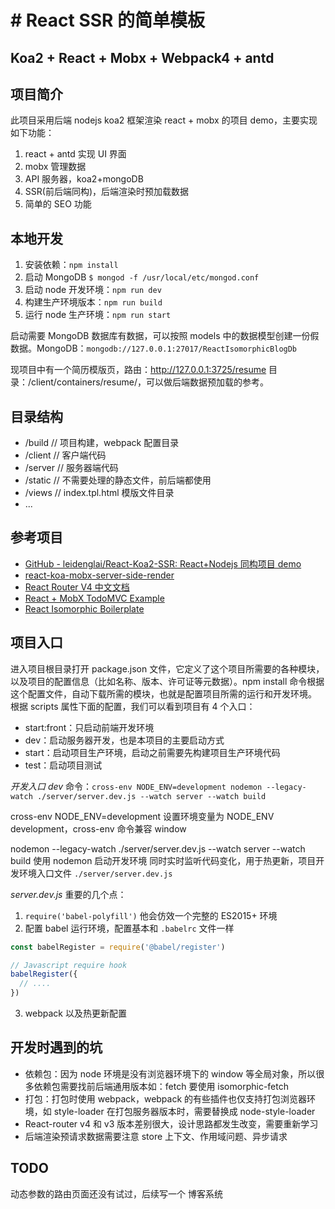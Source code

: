 # # React SSR 的简单模板

## Koa2 + React + Mobx + Webpack4 + antd

## 项目简介

此项目采用后端 nodejs koa2 框架渲染 react + mobx 的项目 demo，主要实现如下功能：

1. react + antd 实现 UI 界面
2. mobx 管理数据
3. API 服务器，koa2+mongoDB
4. SSR(前后端同构)，后端渲染时预加载数据
5. 简单的 SEO 功能

## 本地开发

1. 安装依赖：`npm install`
2. 启动 MongoDB `$ mongod -f /usr/local/etc/mongod.conf`
3. 启动 node 开发环境：`npm run dev`
4. 构建生产环境版本：`npm run build`
5. 运行 node 生产环境：`npm run start`

启动需要 MongoDB 数据库有数据，可以按照 models 中的数据模型创建一份假数据。MongoDB：`mongodb://127.0.0.1:27017/ReactIsomorphicBlogDb`

现项目中有一个简历模版页，路由：http://127.0.0.1:3725/resume 目录：/client/containers/resume/，可以做后端数据预加载的参考。

## 目录结构

- /build // 项目构建，webpack 配置目录
- /client // 客户端代码
- /server // 服务器端代码
- /static // 不需要处理的静态文件，前后端都使用
- /views // index.tpl.html 模版文件目录
- ...

## 参考项目

- [GitHub - leidenglai/React-Koa2-SSR: React+Nodejs 同构项目 demo](https://github.com/leidenglai/React-Koa2-SSR)
- [react-koa-mobx-server-side-render](https://github.com/undefinedZNN/react-koa-mobx-server-side-render)
- [React Router V4 中文文档](https://github.com/react-translate-team/react-router-CN)
- [React + MobX TodoMVC Example](https://github.com/mobxjs/mobx-react-todomvc)
- [React Isomorphic Boilerplate](https://github.com/chikara-chan/react-isomorphic-boilerplate)

## 项目入口

进入项目根目录打开 package.json 文件，它定义了这个项目所需要的各种模块，以及项目的配置信息（比如名称、版本、许可证等元数据）。npm install 命令根据这个配置文件，自动下载所需的模块，也就是配置项目所需的运行和开发环境。
根据 scripts 属性下面的配置，我们可以看到项目有 4 个入口：

- start:front：只启动前端开发环境
- dev：启动服务器开发，也是本项目的主要启动方式
- start：启动项目生产环境，启动之前需要先构建项目生产环境代码
- test：启动项目测试

_开发入口 dev_
命令：`cross-env NODE_ENV=development nodemon --legacy-watch ./server/server.dev.js --watch server --watch build`

cross-env NODE_ENV=development
设置环境变量为 NODE_ENV development，cross-env 命令兼容 window

nodemon --legacy-watch ./server/server.dev.js --watch server --watch build
使用 nodemon 启动开发环境 同时实时监听代码变化，用于热更新，项目开发环境入口文件 `./server/server.dev.js`

_server.dev.js_
重要的几个点：

1. `require('babel-polyfill')` 他会仿效一个完整的 ES2015+ 环境
2. 配置 babel 运行环境，配置基本和 `.babelrc` 文件一样

```javascript
const babelRegister = require('@babel/register')

// Javascript require hook
babelRegister({
  // ....
})
```

3. webpack 以及热更新配置

## 开发时遇到的坑

- 依赖包：因为 node 环境是没有浏览器环境下的 window 等全局对象，所以很多依赖包需要找前后端通用版本如：fetch 要使用 isomorphic-fetch
- 打包：打包时使用 webpack，webpack 的有些插件也仅支持打包浏览器环境，如 style-loader 在打包服务器版本时，需要替换成 node-style-loader
- React-router v4 和 v3 版本差别很大，设计思路都发生改变，需要重新学习
- 后端渲染预请求数据需要注意 store 上下文、作用域问题、异步请求

## TODO

动态参数的路由页面还没有试过，后续写一个 博客系统

